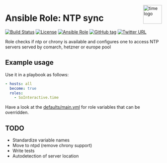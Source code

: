 <p><img src="https://upload.wikimedia.org/wikipedia/commons/2/25/Hourglass_2.svg" alt="time logo" title="time" align="right" height="60" /></p>

Ansible Role: NTP sync
======================

[![Build Status](https://travis-ci.org/SoInteractive/ansible-time.svg?branch=master)](https://travis-ci.org/SoInteractive/ansible-time) [![License](https://img.shields.io/badge/license-MIT%20License-brightgreen.svg)](https://opensource.org/licenses/MIT) [![Ansible Role](https://img.shields.io/badge/ansible%20role-SoInteractive.time-blue.svg)](https://galaxy.ansible.com/SoInteractive/time/) [![GitHub tag](https://img.shields.io/github/tag/sointeractive/ansible-time.svg)](https://github.com/SoInteractive/ansible-time/tags) [![Twitter URL](https://img.shields.io/twitter/follow/sointeractive.svg?style=social&label=Follow%20%40SoInteractive)](https://twitter.com/sointeractive)

Role checks if ntp or chrony is available and configures one to access NTP servers served by comarch, hetzner or europe pool

Example usage
-------------

Use it in a playbook as follows:
```yaml
- hosts: all
  become: true
  roles:
    - SoInteractive.time
```

Have a look at the [defaults/main.yml](defaults/main.yml) for role variables
that can be overridden.

TODO
----

- Standardize variable names
- Move to ntpd (remove chrony support)
- Write tests
- Autodetection of server location
